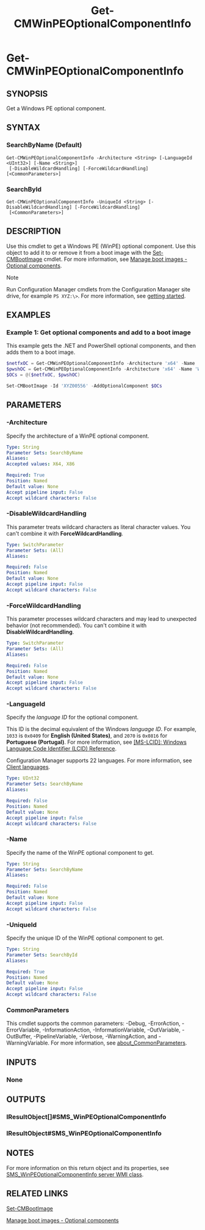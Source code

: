 ﻿---
external help file: AdminUI.PS.dll-Help.xml
Module Name: ConfigurationManager
ms.date: 04/01/2021
schema: 2.0.0
title: Get-CMWinPEOptionalComponentInfo
---

# Get-CMWinPEOptionalComponentInfo

## SYNOPSIS

Get a Windows PE optional component.

## SYNTAX

### SearchByName (Default)
```
Get-CMWinPEOptionalComponentInfo -Architecture <String> [-LanguageId <UInt32>] [-Name <String>]
 [-DisableWildcardHandling] [-ForceWildcardHandling] [<CommonParameters>]
```

### SearchById
```
Get-CMWinPEOptionalComponentInfo -UniqueId <String> [-DisableWildcardHandling] [-ForceWildcardHandling]
 [<CommonParameters>]
```

## DESCRIPTION

Use this cmdlet to get a Windows PE (WinPE) optional component. Use this object to add it to or remove it from a boot image with the [Set-CMBootImage](Set-CMBootImage.md) cmdlet. For more information, see [Manage boot images - Optional components](/mem/configmgr/osd/get-started/manage-boot-images#optional-components).

> [!NOTE]
> Run Configuration Manager cmdlets from the Configuration Manager site drive, for example `PS XYZ:\>`. For more information, see [getting started](/powershell/sccm/overview).

## EXAMPLES

### Example 1: Get optional components and add to a boot image

This example gets the .NET and PowerShell optional components, and then adds them to a boot image.

```powershell
$netfxOC = Get-CMWinPEOptionalComponentInfo -Architecture 'x64' -Name 'WinPE-NetFX' -LanguageId 1033
$pwshOC = Get-CMWinPEOptionalComponentInfo -Architecture 'x64' -Name 'WinPE-PowerShell' -LanguageId 1033
$OCs = @($netfxOC, $pwshOC)

Set-CMBootImage -Id 'XYZ00556' -AddOptionalComponent $OCs
```

## PARAMETERS

### -Architecture

Specify the architecture of a WinPE optional component.

```yaml
Type: String
Parameter Sets: SearchByName
Aliases:
Accepted values: X64, X86

Required: True
Position: Named
Default value: None
Accept pipeline input: False
Accept wildcard characters: False
```

### -DisableWildcardHandling

This parameter treats wildcard characters as literal character values. You can't combine it with **ForceWildcardHandling**.

```yaml
Type: SwitchParameter
Parameter Sets: (All)
Aliases:

Required: False
Position: Named
Default value: None
Accept pipeline input: False
Accept wildcard characters: False
```

### -ForceWildcardHandling

This parameter processes wildcard characters and may lead to unexpected behavior (not recommended). You can't combine it with **DisableWildcardHandling**.

```yaml
Type: SwitchParameter
Parameter Sets: (All)
Aliases:

Required: False
Position: Named
Default value: None
Accept pipeline input: False
Accept wildcard characters: False
```

### -LanguageId

Specify the _language ID_ for the optional component.

This ID is the decimal equivalent of the Windows _language ID_. For example, `1033` is `0x0409` for **English (United States)**, and `2070` is `0x0816` for **Portuguese (Portugal)**. For more information, see [[MS-LCID]: Windows Language Code Identifier (LCID) Reference](/openspecs/windows_protocols/ms-lcid/a9eac961-e77d-41a6-90a5-ce1a8b0cdb9c).

Configuration Manager supports 22 languages. For more information, see [Client languages](/mem/configmgr/core/servers/deploy/install/language-packs#client-languages).

```yaml
Type: UInt32
Parameter Sets: SearchByName
Aliases:

Required: False
Position: Named
Default value: None
Accept pipeline input: False
Accept wildcard characters: False
```

### -Name

Specify the name of the WinPE optional component to get.

```yaml
Type: String
Parameter Sets: SearchByName
Aliases:

Required: False
Position: Named
Default value: None
Accept pipeline input: False
Accept wildcard characters: False
```

### -UniqueId

Specify the unique ID of the WinPE optional component to get.

```yaml
Type: String
Parameter Sets: SearchById
Aliases:

Required: True
Position: Named
Default value: None
Accept pipeline input: False
Accept wildcard characters: False
```

### CommonParameters
This cmdlet supports the common parameters: -Debug, -ErrorAction, -ErrorVariable, -InformationAction, -InformationVariable, -OutVariable, -OutBuffer, -PipelineVariable, -Verbose, -WarningAction, and -WarningVariable. For more information, see [about_CommonParameters](http://go.microsoft.com/fwlink/?LinkID=113216).

## INPUTS

### None

## OUTPUTS

### IResultObject[]#SMS_WinPEOptionalComponentInfo

### IResultObject#SMS_WinPEOptionalComponentInfo

## NOTES

For more information on this return object and its properties, see [SMS_WinPEOptionalComponentInfo server WMI class](/mem/configmgr/develop/reference/osd/sms_winpeoptionalcomponentinfo-server-wmi-class).

## RELATED LINKS

[Set-CMBootImage](Set-CMBootImage.md)

[Manage boot images - Optional components](/mem/configmgr/osd/get-started/manage-boot-images#optional-components)
